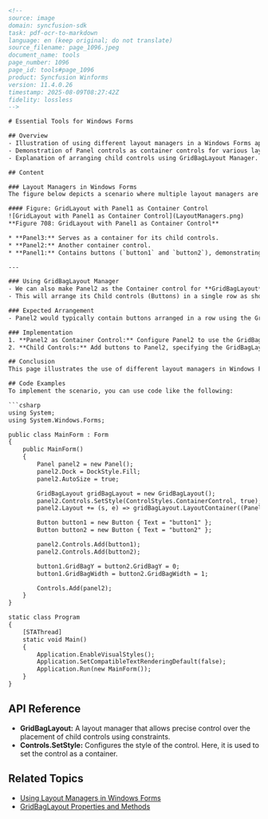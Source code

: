 ```html
<!--
source: image
domain: syncfusion-sdk
task: pdf-ocr-to-markdown
language: en (keep original; do not translate)
source_filename: page_1096.jpeg
document_name: tools
page_number: 1096
page_id: tools#page_1096
product: Syncfusion Winforms
version: 11.4.0.26
timestamp: 2025-08-09T08:27:42Z
fidelity: lossless
-->

# Essential Tools for Windows Forms

## Overview
- Illustration of using different layout managers in a Windows Forms application.
- Demonstration of Panel controls as container controls for various layout managers.
- Explanation of arranging child controls using GridBagLayout Manager.

## Content

### Layout Managers in Windows Forms
The figure below depicts a scenario where multiple layout managers are employed to manage the arrangement of controls within a Windows Forms application.

#### Figure: GridLayout with Panel1 as Container Control
![GridLayout with Panel1 as Container Control](LayoutManagers.png)
**Figure 708: GridLayout with Panel1 as Container Control**

* **Panel3:** Serves as a container for its child controls.
* **Panel2:** Another container control.
* **Panel1:** Contains buttons (`button1` and `button2`), demonstrating the use of GridLayout.

---

### Using GridBagLayout Manager
- We can also make Panel2 as the Container control for **GridBagLayout** Manager.
- This will arrange its Child controls (Buttons) in a single row as shown below.

### Expected Arrangement
- Panel2 would typically contain buttons arranged in a row using the GridBagLayout Manager.

### Implementation
1. **Panel2 as Container Control:** Configure Panel2 to use the GridBagLayout Manager.
2. **Child Controls:** Add buttons to Panel2, specifying the GridBagLayout constraints for a single-row arrangement.

## Conclusion
This page illustrates the use of different layout managers in Windows Forms, specifically showcasing the GridBagLayout Manager and its ability to arrange child controls in a single row using Panel2 as the container.

## Code Examples
To implement the scenario, you can use code like the following:

```csharp
using System;
using System.Windows.Forms;

public class MainForm : Form
{
    public MainForm()
    {
        Panel panel2 = new Panel();
        panel2.Dock = DockStyle.Fill;
        panel2.AutoSize = true;

        GridBagLayout gridBagLayout = new GridBagLayout();
        panel2.Controls.SetStyle(ControlStyles.ContainerControl, true);
        panel2.Layout += (s, e) => gridBagLayout.LayoutContainer((Panel)s);

        Button button1 = new Button { Text = "button1" };
        Button button2 = new Button { Text = "button2" };

        panel2.Controls.Add(button1);
        panel2.Controls.Add(button2);

        button1.GridBagY = button2.GridBagY = 0;
        button1.GridBagWidth = button2.GridBagWidth = 1;

        Controls.Add(panel2);
    }
}

static class Program
{
    [STAThread]
    static void Main()
    {
        Application.EnableVisualStyles();
        Application.SetCompatibleTextRenderingDefault(false);
        Application.Run(new MainForm());
    }
}
```

## API Reference
- **GridBagLayout:** A layout manager that allows precise control over the placement of child controls using constraints.
- **Controls.SetStyle:** Configures the style of the control. Here, it is used to set the control as a container.

## Related Topics
- [Using Layout Managers in Windows Forms](#)
- [GridBagLayout Properties and Methods](#)

<!-- tags: windowsforms, layoutmanagers, gridbaglayout, syncfusion, gridlayout, panelform, version:11.4.0.26 -->
```